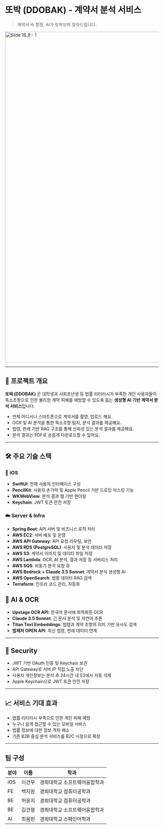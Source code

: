 # 또박 (DDOBAK) - 계약서 분석 서비스

> 계약서 속 함정, AI가 또박또박 찾아드립니다.
<img width="1920" height="1080" alt="Slide 16_9 - 1" src="https://github.com/user-attachments/assets/c579d87b-7d47-4f47-b65f-3ef1715968a0" />

---

## 🎯 프로젝트 개요

**또박 (DDOBAK)** 은 대학생과 사회초년생 등 법률 리터러시가 부족한 개인 사용자들이  
독소조항으로 인한 불리한 계약 피해를 예방할 수 있도록 돕는 **생성형 AI 기반 계약서 분석 서비스**입니다.

- 언제 어디서나 스마트폰으로 계약서를 촬영, 업로드 해요.
- OCR 및 AI 분석을 통한 독소조항 탐지, 분석 결과를 제공해요.
- 법령, 판례 기반 RAG 구조를 통해 신뢰성 있는 분석 결과를 제공해요.
- 분석 결과는 PDF로 손쉽게 다운로드할 수 있어요.

---

## 🛠 주요 기술 스택

### 📱 iOS
- **SwiftUI**: 전체 사용자 인터페이스 구성
- **PencilKit**: 사용자 손가락 및 Apple Pencil 기반 드로잉 마스킹 기능
- **WKWebView**: 분석 결과 웹 기반 렌더링
- **Keychain**: JWT 토큰 안전 저장

### ☁️ Server & Infra
- **Spring Boot**: API 서버 및 비즈니스 로직 처리
- **AWS EC2**: 서버 배포 및 운영
- **AWS API Gateway**: API 요청 라우팅, 보안
- **AWS RDS (PostgreSQL)**: 사용자 및 분석 데이터 저장
- **AWS S3**: 계약서 이미지 및 데이터 파일 저장
- **AWS Lambda**: OCR, AI 분석, 결과 저장 등 서버리스 처리
- **AWS SQS**: 비동기 분석 요청 큐
- **AWS Bedrock + Claude 3.5 Sonnet**: 계약서 분석 생성형 AI
- **AWS OpenSearch**: 법령 데이터 RAG 검색
- **Terraform**: 인프라 코드 관리, 자동화

## 🧠 AI & OCR
- **Upstage OCR API**: 한국어 문서에 최적화된 OCR
- **Claude 3.5 Sonnet**: 긴 문서 분석 및 자연어 추론
- **Titan Text Embeddings**: 법령과 계약 조항의 의미 기반 유사도 검색
- **법제처 OPEN API**: 최신 법령, 판례 데이터 연계

---

## 🔐 Security
- JWT 기반 OAuth 인증 및 Keychain 보관
- API Gateway로 서버 IP 직접 노출 차단
- 사용자 개인정보는 분석 후 24시간 내 S3에서 자동 삭제
- Apple Keychain으로 JWT 토큰 안전 저장
---

## 📈 서비스 기대 효과
- 법률 리터러시 부족으로 인한 개인 피해 예방
- 누구나 쉽게 접근할 수 있는 모바일 서비스
- 법률 정보에 대한 정보 격차 해소
- 기존 B2B 중심 분석 서비스를 B2C 시장으로 확장

---

## 팀 구성
| **분야** | **이름** | **학과**                     |
| -------- | ------ | --------------------------- |
| iOS      | 이건우   | 경희대학교 소프트웨어융합학과 |
| FE       | 백지원   | 경희대학교 컴퓨터공학과 |
| BE       | 허윤지   | 경희대학교 컴퓨터공학과 |
| BE       | 김건형   | 경희대학교 소프트웨어융합학과 |
| AI       | 최용빈   | 경희대학교 스페인어학과 |
